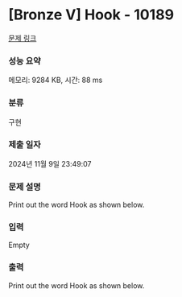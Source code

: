 # [Bronze V] Hook - 10189 

[문제 링크](https://www.acmicpc.net/problem/10189) 

### 성능 요약

메모리: 9284 KB, 시간: 88 ms

### 분류

구현

### 제출 일자

2024년 11월 9일 23:49:07

### 문제 설명

<p>Print out the word Hook as shown below.</p>

### 입력 

 Empty

### 출력 

 <p>Print out the word Hook as shown below.</p>

